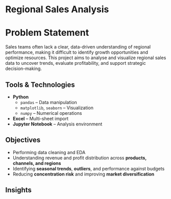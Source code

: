 # Regional Sales Analysis

# Problem Statement
Sales teams often lack a clear, data-driven understanding of regional performance, making it difficult to identify growth opportunities and optimize resources. This project aims to analyse and visualize regional sales data to uncover trends, evaluate profitability, and support strategic decision-making.


## Tools & Technologies
- **Python**
  - `pandas` – Data manipulation
  - `matplotlib`, `seaborn` – Visualization
  - `numpy` – Numerical operations
- **Excel** – Multi-sheet import
- **Jupyter Notebook** – Analysis environment

## Objectives
- Performing data cleaning and EDA 
- Understanding revenue and profit distribution across **products, channels, and regions**
- Identifying **seasonal trends**, **outliers**, and performance against budgets
- Reducing **concentration risk** and improving **market diversification**


## Insights


